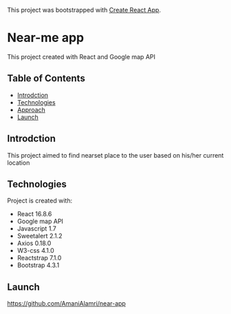 This project was bootstrapped with [Create React App](https://github.com/facebook/create-react-app).

# Near-me app 
This project created with React and Google map API

## Table of Contents 
* [Introdction](#Introdction)
* [Technologies](#technologies)
* [Approach](#approach)
* [Launch](#launch)

## Introdction 
This project aimed to find nearset place to the user based on his/her current location

## Technologies
Project is created with:
* React 16.8.6
* Google map API 
* Javascript 1.7
* Sweetalert 2.1.2
* Axios 0.18.0
* W3-css 4.1.0
* Reactstrap 7.1.0
* Bootstrap 4.3.1

## Launch
https://github.com/AmaniAlamri/near-app

